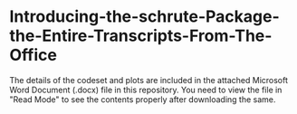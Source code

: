 # Introducing-the-schrute-Package-the-Entire-Transcripts-From-The-Office

The details of the codeset and plots are included in the attached Microsoft Word Document (.docx) file in this repository. 
You need to view the file in "Read Mode" to see the contents properly after downloading the same.
